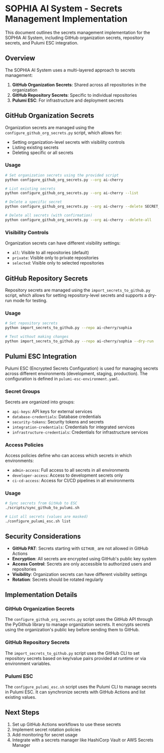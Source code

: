 # SOPHIA AI System - Secrets Management Implementation

This document outlines the secrets management implementation for the SOPHIA AI System, including GitHub organization secrets, repository secrets, and Pulumi ESC integration.

## Overview

The SOPHIA AI System uses a multi-layered approach to secrets management:

1. **GitHub Organization Secrets**: Shared across all repositories in the organization
2. **GitHub Repository Secrets**: Specific to individual repositories
3. **Pulumi ESC**: For infrastructure and deployment secrets

## GitHub Organization Secrets

Organization secrets are managed using the `configure_github_org_secrets.py` script, which allows for:

- Setting organization-level secrets with visibility controls
- Listing existing secrets
- Deleting specific or all secrets

### Usage

```bash
# Set organization secrets using the provided script
python configure_github_org_secrets.py --org ai-cherry

# List existing secrets
python configure_github_org_secrets.py --org ai-cherry --list

# Delete a specific secret
python configure_github_org_secrets.py --org ai-cherry --delete SECRET_NAME

# Delete all secrets (with confirmation)
python configure_github_org_secrets.py --org ai-cherry --delete-all
```

### Visibility Controls

Organization secrets can have different visibility settings:

- `all`: Visible to all repositories (default)
- `private`: Visible only to private repositories
- `selected`: Visible only to selected repositories

## GitHub Repository Secrets

Repository secrets are managed using the `import_secrets_to_github.py` script, which allows for setting repository-level secrets and supports a dry-run mode for testing.

### Usage

```bash
# Set repository secrets
python import_secrets_to_github.py --repo ai-cherry/sophia

# Test without making changes
python import_secrets_to_github.py --repo ai-cherry/sophia --dry-run
```

## Pulumi ESC Integration

Pulumi ESC (Encrypted Secrets Configuration) is used for managing secrets across different environments (development, staging, production). The configuration is defined in `pulumi-esc-environment.yaml`.

### Secret Groups

Secrets are organized into groups:

- `api-keys`: API keys for external services
- `database-credentials`: Database credentials
- `security-tokens`: Security tokens and secrets
- `integration-credentials`: Credentials for integrated services
- `infrastructure-credentials`: Credentials for infrastructure services

### Access Policies

Access policies define who can access which secrets in which environments:

- `admin-access`: Full access to all secrets in all environments
- `developer-access`: Access to development secrets only
- `ci-cd-access`: Access for CI/CD pipelines in all environments

### Usage

```bash
# Sync secrets from GitHub to ESC
./scripts/sync_github_to_pulumi.sh

# List all secrets (values are masked)
./configure_pulumi_esc.sh list
```

## Security Considerations

- **GitHub PAT**: Secrets starting with `GITHUB_` are not allowed in GitHub Actions
- **Encryption**: All secrets are encrypted using GitHub's public key system
- **Access Control**: Secrets are only accessible to authorized users and repositories
- **Visibility**: Organization secrets can have different visibility settings
- **Rotation**: Secrets should be rotated regularly

## Implementation Details

### GitHub Organization Secrets

The `configure_github_org_secrets.py` script uses the GitHub API through the PyGithub library to manage organization secrets. It encrypts secrets using the organization's public key before sending them to GitHub.

### GitHub Repository Secrets

The `import_secrets_to_github.py` script uses the GitHub CLI to set repository secrets based on key/value pairs provided at runtime or via environment variables.

### Pulumi ESC

The `configure_pulumi_esc.sh` script uses the Pulumi CLI to manage secrets in Pulumi ESC. It can synchronize secrets with GitHub Actions and list existing values.

## Next Steps

1. Set up GitHub Actions workflows to use these secrets
2. Implement secret rotation policies
3. Add monitoring for secret usage
4. Integrate with a secrets manager like HashiCorp Vault or AWS Secrets Manager
